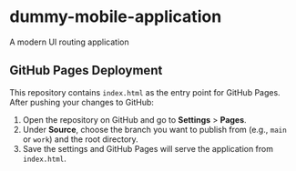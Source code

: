 # dummy-mobile-application
A modern UI routing application

## GitHub Pages Deployment

This repository contains `index.html` as the entry point for GitHub Pages. After pushing your changes to GitHub:

1. Open the repository on GitHub and go to **Settings** > **Pages**.
2. Under **Source**, choose the branch you want to publish from (e.g., `main` or `work`) and the root directory.
3. Save the settings and GitHub Pages will serve the application from `index.html`.
